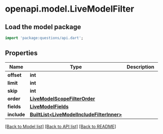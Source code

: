 # openapi.model.LiveModelFilter

## Load the model package
```dart
import 'package:questions/api.dart';
```

## Properties
Name | Type | Description | Notes
------------ | ------------- | ------------- | -------------
**offset** | **int** |  | [optional] 
**limit** | **int** |  | [optional] 
**skip** | **int** |  | [optional] 
**order** | [**LiveModelScopeFilterOrder**](LiveModelScopeFilterOrder.md) |  | [optional] 
**fields** | [**LiveModelFields**](LiveModelFields.md) |  | [optional] 
**include** | [**BuiltList&lt;LiveModelIncludeFilterInner&gt;**](LiveModelIncludeFilterInner.md) |  | [optional] 

[[Back to Model list]](../README.md#documentation-for-models) [[Back to API list]](../README.md#documentation-for-api-endpoints) [[Back to README]](../README.md)



